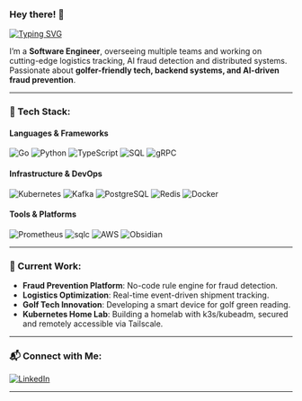 ### Hey there! 👋

[![Typing SVG](https://readme-typing-svg.herokuapp.com?color=%2336BCF7&lines=Golfer+in+Debug+Mode)](https://git.io/typing-svg)

I’m a **Software Engineer**, overseeing multiple teams and working on cutting-edge logistics tracking, AI fraud detection and distributed systems. Passionate about **golfer-friendly tech, backend systems, and AI-driven fraud prevention**.

---

### 🔧 Tech Stack:
#### **Languages & Frameworks**
![Go](https://img.shields.io/badge/Go-00ADD8?style=flat-square&logo=go&logoColor=white)
![Python](https://img.shields.io/badge/Python-3776AB?style=flat-square&logo=python&logoColor=white)
![TypeScript](https://img.shields.io/badge/TypeScript-3178C6?style=flat-square&logo=typescript&logoColor=white)
![SQL](https://img.shields.io/badge/SQL-4479A1?style=flat-square&logo=postgresql&logoColor=white)
![gRPC](https://img.shields.io/badge/gRPC-4285F4?style=flat-square&logo=grpc&logoColor=white)

#### **Infrastructure & DevOps**
![Kubernetes](https://img.shields.io/badge/Kubernetes-326CE5?style=flat-square&logo=kubernetes&logoColor=white)
![Kafka](https://img.shields.io/badge/Apache_Kafka-231F20?style=flat-square&logo=apachekafka&logoColor=white)
![PostgreSQL](https://img.shields.io/badge/PostgreSQL-4169E1?style=flat-square&logo=postgresql&logoColor=white)
![Redis](https://img.shields.io/badge/Redis-DC382D?style=flat-square&logo=redis&logoColor=white)
![Docker](https://img.shields.io/badge/Docker-2496ED?style=flat-square&logo=docker&logoColor=white)

#### **Tools & Platforms**
![Prometheus](https://img.shields.io/badge/Prometheus-E6522C?style=flat-square&logo=prometheus&logoColor=white)
![sqlc](https://img.shields.io/badge/sqlc-00BFFF?style=flat-square&logo=postgresql&logoColor=white)
![AWS](https://img.shields.io/badge/AWS-232F3E?style=flat-square&logo=amazonaws&logoColor=white)
![Obsidian](https://img.shields.io/badge/Obsidian-7C3AED?style=flat-square&logo=obsidian&logoColor=white)

---

### 🚀 Current Work:
- **Fraud Prevention Platform**: No-code rule engine for fraud detection.
- **Logistics Optimization**: Real-time event-driven shipment tracking.
- **Golf Tech Innovation**: Developing a smart device for golf green reading.
- **Kubernetes Home Lab**: Building a homelab with k3s/kubeadm, secured and remotely accessible via Tailscale.

---
### 📬 Connect with Me:

[![LinkedIn](https://img.shields.io/badge/LinkedIn-0077B5?style=flat-square&logo=linkedin&logoColor=white)](https://www.linkedin.com/in/ushe-bangure-21780055/)

---
